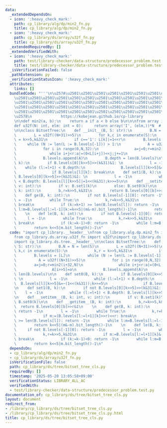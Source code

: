 ```yaml
---
data:
  _extendedDependsOn:
  - icon: ':heavy_check_mark:'
    path: cp_library/alg/dp/min2_fn.py
    title: cp_library/alg/dp/min2_fn.py
  - icon: ':heavy_check_mark:'
    path: cp_library/ds/array/u32f_fn.py
    title: cp_library/ds/array/u32f_fn.py
  _extendedRequiredBy: []
  _extendedVerifiedWith:
  - icon: ':heavy_check_mark:'
    path: test/library-checker/data-structure/predecessor_problem.test.py
    title: test/library-checker/data-structure/predecessor_problem.test.py
  _isVerificationFailed: false
  _pathExtension: py
  _verificationStatusIcon: ':heavy_check_mark:'
  attributes:
    links: []
  bundledCode: "'''\n\u257A\u2501\u2501\u2501\u2501\u2501\u2501\u2501\u2501\u2501\u2501\
    \u2501\u2501\u2501\u2501\u2501\u2501\u2501\u2501\u2501\u2501\u2501\u2501\u2501\
    \u2501\u2501\u2501\u2501\u2501\u2501\u2501\u2501\u2501\u2501\u2501\u2501\u2501\
    \u2501\u2501\u2501\u2501\u2501\u2501\u2501\u2501\u2501\u2501\u2501\u2501\u2501\
    \u2501\u2501\u2501\u2501\u2501\u2501\u2501\u2501\u2501\u2501\u2501\u2501\u2501\
    \u2578\n             https://kobejean.github.io/cp-library               \n'''\n\
    \n\ndef min2(a, b):\n    return a if a < b else b\n\n\nfrom array import array\n\
    def u32f(N: int, elm: int = 0):     return array('I', (elm,))*N  # unsigned int\n\
    \n\nclass BitsetTree:\n    def __init__(B, S: str):\n        B.N = N = len(S)\n\
    \        L = u32f((N+31)>>5)\n        for k,c in enumerate(S):\n            k,r\
    \ = k>>5,k&31\n            if c=='1': L[k]|=1<<r\n        B.levels = [L]\n   \
    \     while (N := len(L := B.levels[-1])) > 1:\n            A = u32f((N+31)>>5)\n\
    \            for i in range(0,N,32):\n                a=j=0;r=min2(i+32,N)\n \
    \               while i+j<r:a|=(0<L[i+j])<<j;j+=1\n                A[i>>5]=a\n\
    \            B.levels.append(A)\n        B.depth = len(B.levels)\n\n    def set0(B,\
    \ k):\n        if B.levels[0][k>>5]>>(k&31)&1: \n            l = -1\n        \
    \    while (l:=l+1) < B.depth:\n                B.levels[l][k>>5]&=~(1<<(k&31));k>>=5\n\
    \                if B.levels[l][k]: break\n\n    def set1(B, k):\n        if not\
    \ B.levels[0][k>>5]>>(k&31)&1: \n            l = -1\n            while (l:=l+1)\
    \ < B.depth: B.levels[l][k>>5]|=1<<(k&31);k>>=5\n\n    def __setitem__(B, k: int,\
    \ v: int):\n        if v: B.set1(k)\n        else: B.set0(k)\n\n    def __getitem__(B,\
    \ k: int):\n        b,r=k>>5,k&31\n        return B.levels[0][b]>>r&1\n    \n\
    \    def ge(B, k: int):\n        if not B.levels[-1][0]: return -1\n        l\
    \ = -1\n        while True:\n            k,r=k>>5,k&31\n            if m:=(B.levels[l:=l+1][k]>>r)<<r:\
    \ break\n            if (k:=k+1) >= len(B.levels[l]): return -1\n        while\
    \ l:m=B.levels[l:=l-1][k:=k<<5|(m&-m).bit_length()-1]\n        return k<<5|(m&-m).bit_length()-1\n\
    \    \n    def le(B, k: int):\n        if not B.levels[-1][0]: return -1\n   \
    \     l = -1\n        while True:\n            k,r=k>>5,k&31\n            if m:=B.levels[l:=l+1][k]&((1<<(r+1))-1):\
    \ break\n            if (k:=k-1)<0: return -1\n        while l:m=B.levels[l:=l-1][k:=k<<5|m.bit_length()-1]\n\
    \        return k<<5|m.bit_length()-1\n"
  code: "import cp_library.__header__\nfrom cp_library.alg.dp.min2_fn import min2\n\
    from cp_library.ds.array.u32f_fn import u32f\nimport cp_library.ds.__header__\n\
    import cp_library.ds.tree.__header__\n\nclass BitsetTree:\n    def __init__(B,\
    \ S: str):\n        B.N = N = len(S)\n        L = u32f((N+31)>>5)\n        for\
    \ k,c in enumerate(S):\n            k,r = k>>5,k&31\n            if c=='1': L[k]|=1<<r\n\
    \        B.levels = [L]\n        while (N := len(L := B.levels[-1])) > 1:\n  \
    \          A = u32f((N+31)>>5)\n            for i in range(0,N,32):\n        \
    \        a=j=0;r=min2(i+32,N)\n                while i+j<r:a|=(0<L[i+j])<<j;j+=1\n\
    \                A[i>>5]=a\n            B.levels.append(A)\n        B.depth =\
    \ len(B.levels)\n\n    def set0(B, k):\n        if B.levels[0][k>>5]>>(k&31)&1:\
    \ \n            l = -1\n            while (l:=l+1) < B.depth:\n              \
    \  B.levels[l][k>>5]&=~(1<<(k&31));k>>=5\n                if B.levels[l][k]: break\n\
    \n    def set1(B, k):\n        if not B.levels[0][k>>5]>>(k&31)&1: \n        \
    \    l = -1\n            while (l:=l+1) < B.depth: B.levels[l][k>>5]|=1<<(k&31);k>>=5\n\
    \n    def __setitem__(B, k: int, v: int):\n        if v: B.set1(k)\n        else:\
    \ B.set0(k)\n\n    def __getitem__(B, k: int):\n        b,r=k>>5,k&31\n      \
    \  return B.levels[0][b]>>r&1\n    \n    def ge(B, k: int):\n        if not B.levels[-1][0]:\
    \ return -1\n        l = -1\n        while True:\n            k,r=k>>5,k&31\n\
    \            if m:=(B.levels[l:=l+1][k]>>r)<<r: break\n            if (k:=k+1)\
    \ >= len(B.levels[l]): return -1\n        while l:m=B.levels[l:=l-1][k:=k<<5|(m&-m).bit_length()-1]\n\
    \        return k<<5|(m&-m).bit_length()-1\n    \n    def le(B, k: int):\n   \
    \     if not B.levels[-1][0]: return -1\n        l = -1\n        while True:\n\
    \            k,r=k>>5,k&31\n            if m:=B.levels[l:=l+1][k]&((1<<(r+1))-1):\
    \ break\n            if (k:=k-1)<0: return -1\n        while l:m=B.levels[l:=l-1][k:=k<<5|m.bit_length()-1]\n\
    \        return k<<5|m.bit_length()-1\n"
  dependsOn:
  - cp_library/alg/dp/min2_fn.py
  - cp_library/ds/array/u32f_fn.py
  isVerificationFile: false
  path: cp_library/ds/tree/bitset_tree_cls.py
  requiredBy: []
  timestamp: '2025-05-20 13:05:58+09:00'
  verificationStatus: LIBRARY_ALL_AC
  verifiedWith:
  - test/library-checker/data-structure/predecessor_problem.test.py
documentation_of: cp_library/ds/tree/bitset_tree_cls.py
layout: document
redirect_from:
- /library/cp_library/ds/tree/bitset_tree_cls.py
- /library/cp_library/ds/tree/bitset_tree_cls.py.html
title: cp_library/ds/tree/bitset_tree_cls.py
---
```

